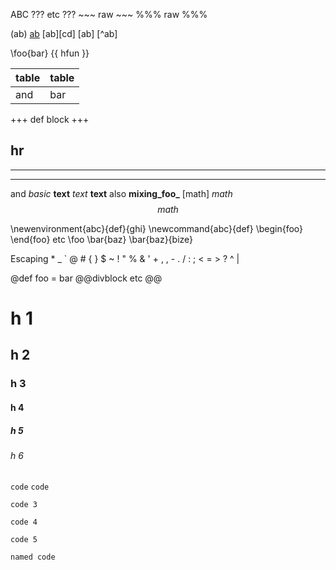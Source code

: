 ABC ??? etc ??? ~~~ raw ~~~ %%% raw %%%

(ab) [ab](cd) [ab][cd] [ab] [^ab]

\foo{bar} {{ hfun }}

<!-- comment -->

| table | table |
| ----- | ----- |
| and   | bar   |

+++
def block
+++

hr
--- 
***
___

and *basic* **text** _text_ __text__ also **mixing_foo_** 
\[math\] $math$ $$math$$

\newenvironment{abc}{def}{ghi} \newcommand{abc}{def} \begin{foo} \end{foo} etc
\foo \bar{baz} \bar{baz}{bize}

Escaping \* \_ \` \@ \# \{ \} \$ \~ \! \" \% \& \' \+ \, \, \- \. \/ \:
\; \< \= \> \? \^ \|

@def foo = bar
@@divblock etc @@

# h 1
## h 2
### h 3
#### h 4
##### h 5
###### h 6

`code`
``code``
```
code 3
```
````
code 4
````
`````
code 5
`````

```julia
named code
```
